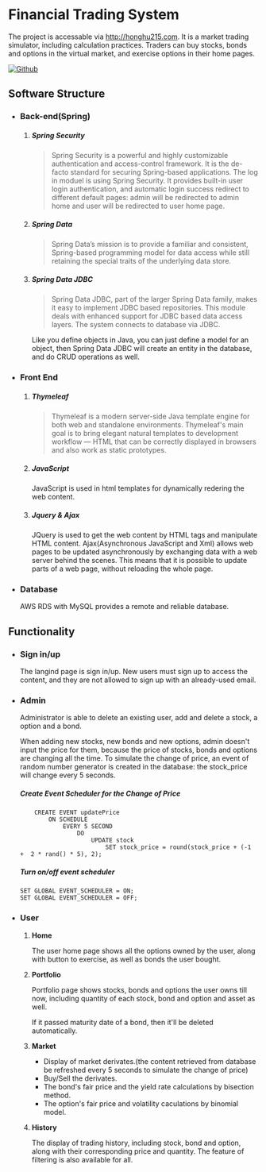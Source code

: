 # Financial Trading System

The project is accessable via http://honghu215.com. It is a market trading simulator, including calculation practices. Traders can buy stocks, bonds and options in the virtual market, and exercise options in their home pages.

[![Github](https://cldup.com/dTxpPi9lDf.thumb.png)](https://nodesource.com/products/nsolid)

## Software Structure 
* ### Back-end(Spring)

	1. ##### Spring Security

		> Spring Security is a powerful and highly customizable authentication and access-control framework. It is the de-facto standard for securing Spring-based applications. The log in moduel is using Spring Security. It provides built-in user login authentication, and automatic login success redirect to different default pages: admin will be redirected to admin home and user will be redirected to user home page.
		
	2. ##### Spring Data

		> Spring Data’s mission is to provide a familiar and consistent, Spring-based programming model for data access while still retaining the special traits of the underlying data store. 
		
	3. ##### Spring Data JDBC 
	
		> Spring Data JDBC, part of the larger Spring Data family, makes it easy to implement JDBC based repositories. This module deals with enhanced support for JDBC based data access layers. The system connects to database via JDBC.
		
		Like you define objects in Java, you can just define a model for an object, then Spring Data JDBC will create an entity in the database, and do CRUD operations as well.
		
* ### Front End

	1. ##### Thymeleaf

		> Thymeleaf is a modern server-side Java template engine for both web and standalone environments. Thymeleaf's main goal is to bring elegant natural templates to development workflow — HTML that can be correctly displayed in browsers and also work as static prototypes.
		
	2. ##### JavaScript

		JavaScript is used in html templates for dynamically redering the web content. 
		
	3. ##### Jquery & Ajax

		JQuery is used to get the web content by HTML tags and  manipulate HTML content. Ajax(Asynchronous JavaScript and Xml)  allows web pages to be updated asynchronously by exchanging data with a web server behind the scenes. This means that it is possible to update parts of a web page, without reloading the whole page.
		
* ### Database

	AWS RDS with MySQL provides a remote and reliable database.
	

## Functionality

* ### Sign in/up

	The langind page is sign in/up. New users must sign up to access the content, and they are not allowed to sign up with an already-used email.
	
* ### Admin 

	Administrator is able to delete an existing user, add and delete a stock, a option and a bond.
	
	When adding new stocks, new bonds and new options, admin doesn't input the price for them, because the price of stocks, bonds and options are changing all the time. To simulate the change of price, an event of random number generator is created in the database: the stock_price will change every 5 seconds.
		
	##### Create Event Scheduler for the Change of Price
	```
	    CREATE EVENT updatePrice
	        ON SCHEDULE  
	            EVERY 5 SECOND  
	                DO
	                    UPDATE stock
	                        SET stock_price = round(stock_price + (-1  +  2 * rand() * 5), 2);
	```     

	##### Turn on/off event scheduler  

    ```
    SET GLOBAL EVENT_SCHEDULER = ON;
    SET GLOBAL EVENT_SCHEDULER = OFF;
    ```  
    
    
* ### User

	1. **Home**

		The user home page shows all the options owned by the user, along with button to exercise, as well as bonds the user bought.
		
	2. **Portfolio**

		Portfolio page shows stocks, bonds and options the user owns till now, including quantity of each stock, bond and option and asset as well. 
		
		If it passed maturity date of a bond, then it'll be deleted automatically. 
		
	2. **Market**

		* Display of market derivates.(the content retrieved from database be refreshed every 5 seconds to simulate the change of price)
		* Buy/Sell the derivates.
		* The bond's fair price and the yield rate calculations by bisection method.
		* The option's fair price and volatility caculations by binomial model.
	
	2. **History**

		The display of trading history, including stock, bond and option, along with their corresponding price and quantity. The feature of filtering is also available for all.
